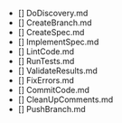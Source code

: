 
- [] DoDiscovery.md
- [] CreateBranch.md
- [] CreateSpec.md 
- [] ImplementSpec.md
- [] LintCode.md
- [] RunTests.md
- [] ValidateResults.md
- [] FixErrors.md
- [] CommitCode.md
- [] CleanUpComments.md
- [] PushBranch.md
